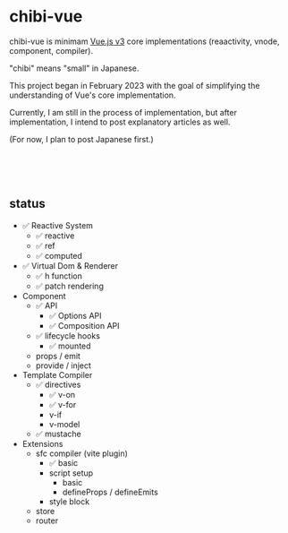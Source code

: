 # chibi-vue

chibi-vue is minimam [Vue.js v3](https://github.com/vuejs/core) core implementations (reaactivity, vnode, component, compiler).

"chibi" means "small" in Japanese.

This project began in February 2023 with the goal of simplifying the understanding of Vue's core implementation.

Currently, I am still in the process of implementation, but after implementation, I intend to post explanatory articles as well.

(For now, I plan to post Japanese first.)

<br/>
<br/>
<br/>

## status

- ✅ Reactive System
  - ✅ reactive
  - ✅ ref
  - ✅ computed
- ✅ Virtual Dom & Renderer
  - ✅ h function
  - ✅ patch rendering
- Component
  - ✅ API
    - ✅ Options API
    - ✅ Composition API
  - ✅ lifecycle hooks
    - ✅ mounted
  - props / emit
  - provide / inject
- Template Compiler
  - ✅ directives
    - ✅ v-on
    - ✅ v-for
    - v-if
    - v-model
  - ✅ mustache
- Extensions
  - sfc compiler (vite plugin)
    - ✅ basic
    - script setup
      - basic
      - defineProps / defineEmits
    - style block
  - store
  - router

